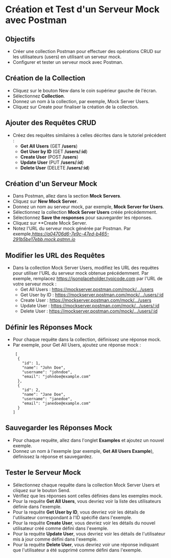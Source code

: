 # Création et Test d'un Serveur Mock avec Postman

## Objectifs
- Créer une collection Postman pour effectuer des opérations CRUD sur les utilisateurs (users) en utilisant un serveur mock.
- Configurer et tester un serveur mock avec Postman.

## Création de la Collection
- Cliquez sur le bouton New dans le coin supérieur gauche de l'écran.
- Sélectionnez **Collection**.
- Donnez un nom à la collection, par exemple, Mock Server Users.
- Cliquez sur Create pour finaliser la création de la collection.

## Ajouter des Requêtes CRUD

- Créez des requêtes similaires à celles décrites dans le tutoriel précédent :
  - **Get All Users** (GET **/users**)
  - **Get User by ID** (GET **/users/:id**)
  - **Create User** (POST **/users**)
  - **Update User** (PUT **/users/:id**)
  - **Delete User** (DELETE **/users/:id**)

## Création d'un Serveur Mock

- Dans Postman, allez dans la section **Mock Servers**.
- Cliquez sur **New Mock Server**.
- Donnez un nom au serveur mock, par exemple, **Mock Server for Users**.
- Sélectionnez la collection **Mock Server Users** créée précédemment.
- Sélectionnez **Save the responses** pour sauvegarder les réponses.
- Cliquez sur **Create Mock Server.
- Notez l'URL du serveur mock générée par Postman. Par exemple,*https://a04706d6-7e9c-47ed-b465-291b5be17ebb.mock.pstmn.io*

## Modifier les URL des Requêtes 

- Dans la collection Mock Server Users, modifiez les URL des requêtes pour utiliser l'URL du serveur mock obtenue précédemment. Par exemple, remplacez https://jsonplaceholder.typicode.com par l'URL de votre serveur mock :
  - Get All Users : https://mockserver.postman.com/mock/.../users
  - Get User by ID : https://mockserver.postman.com/mock/.../users/:id
  - Create User : https://mockserver.postman.com/mock/.../users
  - Update User : https://mockserver.postman.com/mock/.../users/:id
  - Delete User : https://mockserver.postman.com/mock/.../users/:id

## Définir les Réponses Mock 

- Pour chaque requête dans la collection, définissez une réponse mock.
- Par exemple, pour Get All Users, ajoutez une réponse mock :
  ``` charp 
   [
    {
      "id": 1,
      "name": "John Doe",
      "username": "johndoe",
      "email": "johndoe@example.com"
    },
    {
      "id": 2,
      "name": "Jane Doe",
      "username": "janedoe",
      "email": "janedoe@example.com"
    }
  ]

  ```

## Sauvegarder les Réponses Mock 

- Pour chaque requête, allez dans l'onglet **Examples** et ajoutez un nouvel exemple.
- Donnez un nom à l'exemple (par exemple, **Get All Users Example**), définissez la réponse et sauvegardez.

##  Tester le Serveur Mock

- Sélectionnez chaque requête dans la collection Mock Server Users et cliquez sur le bouton Send.
- Vérifiez que les réponses sont celles définies dans les exemples mock.
- Pour la requête **Get All Users**, vous devriez voir la liste des utilisateurs définie dans l'exemple.
- Pour la requête **Get User by ID**, vous devriez voir les détails de l'utilisateur correspondant à l'ID spécifié dans l'exemple.
- Pour la requête **Create User**, vous devriez voir les détails du nouvel utilisateur créé comme défini dans l'exemple.
- Pour la requête **Update User**, vous devriez voir les détails de l'utilisateur mis à jour comme défini dans l'exemple.
- Pour la requête **Delete User**, vous devriez voir une réponse indiquant que l'utilisateur a été supprimé comme défini dans l'exemple.


